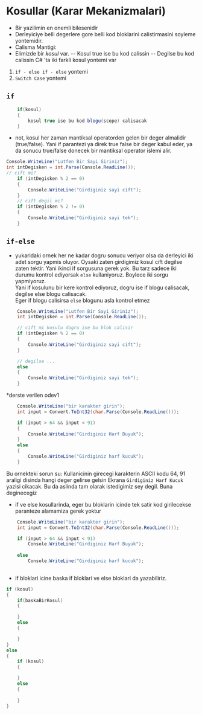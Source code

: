 # Kosullar (Karar Mekanizmalari)

- Bir yazilimin en onemli bilesenidir
- Derleyiciye belli degerlere gore belli kod bloklarini calistirmasini soyleme yontemidir. 
- Calisma Mantigi: 
- Elimizde bir *kosul* var.
-- Kosul true ise bu kod calissin
-- Degilse bu kod calissin
C# 'ta iki farkli kosul yontemi var
1. `if - else if - else` yontemi 
2. `Switch Case` yontemi

## `if`
```C#
    if(kosul)
    {
        kosul true ise bu kod blogu(scope) calisacak
    }
```
* not, kosul her zaman mantiksal operatorden gelen bir deger almalidir (true/false). Yani if parantezi ya direk true false bir deger kabul eder, ya da sonucu true/false donecek bir mantiksal operator islemi alir.

```C#
Console.WriteLine("Lutfen Bir Sayi Giriniz");
int intDegisken = int.Parse(Console.ReadLine());
// cift mi?
    if (intDegisken % 2 == 0)
    {
        Console.WriteLine("Girdiginiz sayi cift");
    }
    // cift degil mi?
    if (intDegisken % 2 != 0)
    {
        Console.WriteLine("Girdiginiz sayi tek");
    }
```

## `if-else`
* yukaridaki ornek her ne kadar dogru sonucu veriyor olsa da derleyici iki adet sorgu yapmis oluyor. Oysaki zaten girdigimiz kosul cift degilse zaten tektir. Yani ikinci if sorgusuna gerek yok. Bu tarz sadece iki durumu kontrol ediyorsak `else` kullaniyoruz. Boylece iki sorgu yapmiyoruz. \
Yani if kosulunu bir kere kontrol ediyoruz, dogru ise if blogu calisacak, degilse else blogu calisacak. \
Eger if blogu calisirsa `else` blogunu asla kontrol etmez

```C#
    Console.WriteLine("Lutfen Bir Sayi Giriniz");
    int intDegisken = int.Parse(Console.ReadLine());

    // cift mi kosulu dogru ise bu blok calisir
    if (intDegisken % 2 == 0)
    {
        Console.WriteLine("Girdiginiz sayi cift");
    }

    // degilse ...
    else
    {
        Console.WriteLine("Girdiginiz sayi tek");
    }
```

*derste verilen odev1
```C#
    Console.WriteLine("bir karakter girin");
    int input = Convert.ToInt32(char.Parse(Console.ReadLine()));

    if (input > 64 && input < 91)
    {
        Console.WriteLine("Girdiginiz Harf Buyuk");
    }
    else
    {
        Console.WriteLine("Girdiginiz harf kucuk");
    }
```
Bu ornekteki sorun su: Kullanicinin girecegi karakterin ASCII kodu 64, 91 araligi disinda hangi deger gelirse gelsin Ekrana `Girdiginiz Harf Kucuk` yazisi cikacak. Bu da aslinda tam olarak istedigimiz sey degil. Buna deginecegiz
* if ve else kosullarinda, eger bu bloklarin icinde tek satir kod girilecekse  paranteze alamamiza gerek yoktur
```C#
    Console.WriteLine("bir karakter girin");
    int input = Convert.ToInt32(char.Parse(Console.ReadLine()));

    if (input > 64 && input < 91)
        Console.WriteLine("Girdiginiz Harf Buyuk");
    
    else
        Console.WriteLine("Girdiginiz harf kucuk");
    
```
* if bloklari icine baska if bloklari ve else bloklari da yazabiliriz.

```C#
if (kosul)
{
    if(baskaBirKosul)
    {

    }
    else
    {

    }
}
else
{
    if (kosul)
    {

    }
    else
    {
        
    }
}
```